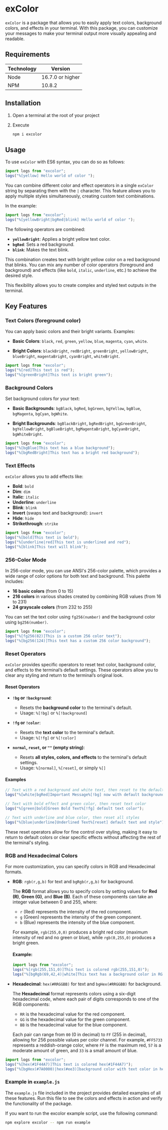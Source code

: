# exColor

`exColor` is a package that allows you to easily apply text colors, background colors, and effects in your terminal. With this package, you can customize your messages to make your terminal output more visually appealing and readable.

## Requirements

| **Technology** | **Version**      |
| -------------- | ---------------- |
| Node           | 16.7.0 or higher |
| NPM            | 10.8.2           |

## Installation

1. Open a terminal at the root of your project

2. Execute
   
   ```bash
   npm i excolor
   ```

## Usage

To use `exColor` with ES6 syntax, you can do so as follows:

```js
import logs from "excolor";
logs("%[yellow] Hello world of color ");
```

You can combine different color and effect operators in a single `exColor` string by separating them with the `|` character. This feature allows you to apply multiple styles simultaneously, creating custom text combinations.

In the example:

```js
import logs from "excolor";
logs("%[yellowBright|bgRed|blink] Hello world of color ");
```

The following operators are combined:

- **`yellowBright`**: Applies a bright yellow text color.
- **`bgRed`**: Sets a red background.
- **`blink`**: Makes the text blink.

This combination creates text with bright yellow color on a red background that blinks. You can mix any number of color operators (foreground and background) and effects (like `bold`, `italic`, `underline`, etc.) to achieve the desired style.

This flexibility allows you to create complex and styled text outputs in the terminal.

## Key Features

### Text Colors (foreground color)

You can apply basic colors and their bright variants. Examples:

- **Basic Colors**: `black`, `red`, `green`, `yellow`, `blue`, `magenta`, `cyan`, `white`.

- **Bright Colors**: `blackBright`, `redBright`, `greenBright`, `yellowBright`, `blueBright`, `magentaBright`, `cyanBright`, `whiteBright`.

```js
import logs from "excolor";
logs("%[red]This text is red");
logs("%[greenBright]This text is bright green");
```

### Background Colors

Set background colors for your text:

- **Basic Backgrounds**: `bgBlack`, `bgRed`, `bgGreen`, `bgYellow`, `bgBlue`, `bgMagenta`, `bgCyan`, `bgWhite`.

- **Bright Backgrounds**: `bgBlackBright`, `bgRedBright`, `bgGreenBright`, `bgYellowBright`, `bgBlueBright`, `bgMagentaBright`, `bgCyanBright`, `bgWhiteBright`.

```js
import logs from "excolor";
logs("%[bgBlue]This text has a blue background");
logs("%[bgRedBright]This text has a bright red background");
```

### Text Effects

`exColor` allows you to add effects like:

- **Bold**: `bold`
- **Dim**: `dim`
- **Italic**: `italic`
- **Underline**: `underline`
- **Blink**: `blink`
- **Invert** (swaps text and background): `invert`
- **Hide**: `hide`
- **Strikethrough**: `strike`

```js
import logs from "excolor";
logs("%[bold]This text is bold");
logs("%[underline|red]This text is underlined and red");
logs("%[blink]This text will blink");
```

### 256-Color Mode

In 256-color mode, you can use ANSI's 256-color palette, which provides a wide range of color options for both text and background. This palette includes:

- **16 basic colors** (from 0 to 15)
- **216 colors** in various shades created by combining RGB values (from 16 to 231)
- **24 grayscale colors** (from 232 to 255)

You can set the text color using `fg256(number)` and the background color using `bg256(number)`. 

```js
import logs from "excolor";
logs("%[fg256(82)]This is a custom 256 color text");
logs("%[bg256(124)]This text has a custom 256 color background");
```

### Reset Operators

`exColor` provides specific operators to reset text color, background color, and effects to the terminal’s default settings. These operators allow you to clear any styling and return to the terminal’s original look.

#### Reset Operators

- **`!bg` or `!background`**:
  
  - Resets the **background color** to the terminal's default.
  - Usage: `%[!bg]` or `%[!background]`

- **`!fg` or `!color`**:
  
  - Resets the **text color** to the terminal's default.
  - Usage: `%[!fg]` or `%[!color]`

- **`normal`, `reset`, or `""` (empty string)**:
  
  - Resets **all styles, colors, and effects** to the terminal's default settings.
  - Usage: `%[normal]`, `%[reset]`, or simply `%[]`

#### Examples

```js
// Text with a red background and white text, then reset to the default background
logs("%[white|bgRed]Important Message%[!bg] now with default background");

// Text with bold effect and green color, then reset text color
logs("%[green|bold]Green Bold Text%[!fg] default text color");

// Text with underline and blue color, then reset all styles
logs("%[blue|underline]Underlined Text%[reset] default text and style");
```

These reset operators allow for fine control over styling, making it easy to return to default colors or clear specific effects without affecting the rest of the terminal's styling.

### RGB and Hexadecimal Colors

For more customization, you can specify colors in RGB and Hexadecimal formats.

- **RGB**: `rgb(r,g,b)` for text and `bgRgb(r,g,b)` for background.
  
  The **RGB** format allows you to specify colors by setting values for **Red (R)**, **Green (G)**, and **Blue (B)**. Each of these components can take an integer value between 0 and 255, where:
  
  - `r` (Red) represents the intensity of the red component.
  - `g` (Green) represents the intensity of the green component.
  - `b` (Blue) represents the intensity of the blue component.
  
  For example, `rgb(255,0,0)` produces a bright red color (maximum intensity of red and no green or blue), while `rgb(0,255,0)` produces a bright green.
  
  #### Example:
  
  ```js
  import logs from "excolor";
  logs("%[rgb(255,151,0)]This text is colored rgb(255,151,0)");
  logs("%[bgRgb(69,42,4)|white]This text has a background color in RGB");
  ```

- **Hexadecimal**: `hex(#RRGGBB)` for text and `bgHex(#RRGGBB)` for background.
  
  The **Hexadecimal** format represents colors using a six-digit hexadecimal code, where each pair of digits corresponds to one of the RGB components:
  
  - `RR` is the hexadecimal value for the red component.
  - `GG` is the hexadecimal value for the green component.
  - `BB` is the hexadecimal value for the blue component.
  
  Each pair can range from `00` (0 in decimal) to `FF` (255 in decimal), allowing for 256 possible values per color channel. For example, `#FF5733` represents a reddish-orange color, where `FF` is the maximum red, `57` is a moderate amount of green, and `33` is a small amount of blue.

```js
import logs from "excolor";
logs("%[hex(#1F44A7)]This text is colored hex(#1F44A7)");
logs("%[bgHex(#7A0000)|hex(#ee3)]background color with text color in hex");
```

### Example in `example.js`

The `example.js` file included in the project provides detailed examples of all these features. Run this file to see the colors and effects in action and verify the functionality of the package.

If you want to run the excolor example script, use the following command:

```bash
npm explore excolor -- npm run example
```
